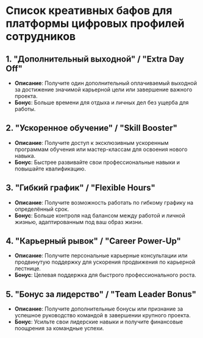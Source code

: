 # Список креативных бафов для платформы цифровых профилей сотрудников

## 1. "Дополнительный выходной" / "Extra Day Off"
- **Описание**: Получите один дополнительный оплачиваемый выходной за достижение значимой карьерной цели или завершение важного проекта.
- **Бонус**: Больше времени для отдыха и личных дел без ущерба для работы.

## 2. "Ускоренное обучение" / "Skill Booster"
- **Описание**: Получите доступ к эксклюзивным ускоренным программам обучения или мастер-классам для освоения нового навыка.
- **Бонус**: Быстрее развивайте свои профессиональные навыки и повышайте квалификацию.

## 3. "Гибкий график" / "Flexible Hours"
- **Описание**: Получите возможность работать по гибкому графику на определённый срок.
- **Бонус**: Больше контроля над балансом между работой и личной жизнью, адаптированным под ваш образ жизни.

## 4. "Карьерный рывок" / "Career Power-Up"
- **Описание**: Получите персональные карьерные консультации или продвинутую поддержку для ускорения продвижения по карьерной лестнице.
- **Бонус**: Целевая поддержка для быстрого профессионального роста.

## 5. "Бонус за лидерство" / "Team Leader Bonus"
- **Описание**: Получите дополнительные бонусы или признание за успешное руководство командой в завершении крупного проекта.
- **Бонус**: Усильте свои лидерские навыки и получите финансовые поощрения за командные успехи.
